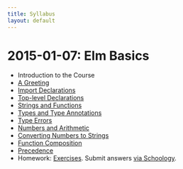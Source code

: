 ```yaml
---
title: Syllabus
layout: default
---
```


# 2015-01-07: Elm Basics
- Introduction to the Course
- [A Greeting](https://ca-elm.github.io/book/#elm-basics-a-greeting)
- [Import Declarations](https://ca-elm.github.io/book/#elm-basics-import-declarations)
- [Top-level Declarations](https://ca-elm.github.io/book/#elm-basics-top-level-declarations)
- [Strings and Functions](https://ca-elm.github.io/book/#elm-basics-strings-and-functions)
- [Types and Type Annotations](https://ca-elm.github.io/book/#elm-basics-types-and-type-annotations)
- [Type Errors](https://ca-elm.github.io/book/#elm-basics-type-errors)
- [Numbers and Arithmetic](https://ca-elm.github.io/book/#elm-basics-numbers-and-arithmetic)
- [Converting Numbers to Strings](https://ca-elm.github.io/book/#elm-basics-converting-numbers-to-strings)
- [Function Composition](https://ca-elm.github.io/book/#elm-basics-function-composition)
- [Precedence](https://ca-elm.github.io/book/#elm-basics-precedence)
- Homework: [Exercises](https://ca-elm.github.io/book/#elm-basics-exercises). Submit answers <a href="https://www.schoology.com/assignment/217256152/info" target="_top">via Schoology</a>.
